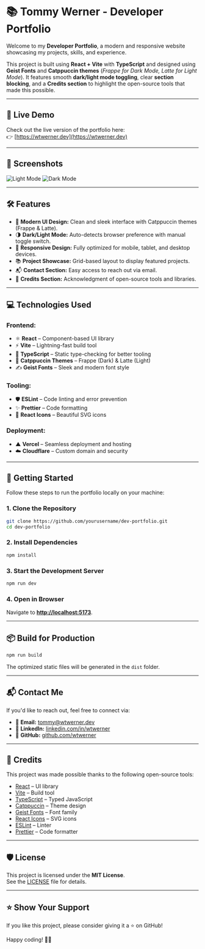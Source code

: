 # 📚 **Tommy Werner - Developer Portfolio**

Welcome to my **Developer Portfolio**, a modern and responsive website showcasing my projects, skills, and experience.

This project is built using **React + Vite** with **TypeScript** and designed using **Geist Fonts** and **Catppuccin themes** (*Frappe for Dark Mode, Latte for Light Mode*). It features smooth **dark/light mode toggling**, clear **section blocking**, and a **Credits section** to highlight the open-source tools that made this possible.

---

## 🌟 **Live Demo**

Check out the live version of the portfolio here:  
👉 [https://wtwerner.dev](https://wtwerner.dev)

---

## 📸 **Screenshots**

![Light Mode](https://via.placeholder.com/600x400?text=Light+Mode+Screenshot)
![Dark Mode](https://via.placeholder.com/600x400?text=Dark+Mode+Screenshot)

---

## 🛠️ **Features**

- 🎨 **Modern UI Design:** Clean and sleek interface with Catppuccin themes (Frappe & Latte).  
- 🌗 **Dark/Light Mode:** Auto-detects browser preference with manual toggle switch.  
- 📱 **Responsive Design:** Fully optimized for mobile, tablet, and desktop devices.  
- 📚 **Project Showcase:** Grid-based layout to display featured projects.  
- 📬 **Contact Section:** Easy access to reach out via email.  
- 📝 **Credits Section:** Acknowledgment of open-source tools and libraries.  

---

## 💻 **Technologies Used**

### **Frontend:**
- ⚛️ **React** – Component-based UI library  
- ⚡️ **Vite** – Lightning-fast build tool  
- 🔄 **TypeScript** – Static type-checking for better tooling  
- 🎨 **Catppuccin Themes** – Frappe (Dark) & Latte (Light)  
- ✍️ **Geist Fonts** – Sleek and modern font style  

### **Tooling:**
- 🛡️ **ESLint** – Code linting and error prevention  
- ✨ **Prettier** – Code formatting  
- 🔗 **React Icons** – Beautiful SVG icons  

### **Deployment:**
- ▲ **Vercel** – Seamless deployment and hosting  
- ☁️ **Cloudflare** – Custom domain and security  

---

## 🚀 **Getting Started**

Follow these steps to run the portfolio locally on your machine:

### **1. Clone the Repository**
```bash
git clone https://github.com/yourusername/dev-portfolio.git
cd dev-portfolio
```

### **2. Install Dependencies**
```bash
npm install
```

### **3. Start the Development Server**
```bash
npm run dev
```

### **4. Open in Browser**
Navigate to **[http://localhost:5173](http://localhost:5173)**.

---

## 📦 **Build for Production**
```bash
npm run build
```

The optimized static files will be generated in the `dist` folder.

---

## 📬 **Contact Me**

If you'd like to reach out, feel free to connect via:

- 📧 **Email:** [tommy@wtwerner.dev](mailto:tommy@wtwerner.dev)  
- 💼 **LinkedIn:** [linkedin.com/in/wtwerner](https://linkedin.com/in/wtwerner)  
- 🐙 **GitHub:** [github.com/wtwerner](https://github.com/wtwerner)

---

## 📝 **Credits**

This project was made possible thanks to the following open-source tools:

- [React](https://reactjs.org/) – UI library  
- [Vite](https://vitejs.dev/) – Build tool  
- [TypeScript](https://www.typescriptlang.org/) – Typed JavaScript  
- [Catppuccin](https://github.com/catppuccin/catppuccin) – Theme design  
- [Geist Fonts](https://vercel.com/design/geist) – Font family  
- [React Icons](https://react-icons.github.io/react-icons/) – SVG icons  
- [ESLint](https://eslint.org/) – Linter  
- [Prettier](https://prettier.io/) – Code formatter  

---

## 🛡️ **License**

This project is licensed under the **MIT License**.  
See the [LICENSE](./LICENSE) file for details.

---

## ⭐ **Show Your Support**

If you like this project, please consider giving it a ⭐️ on GitHub!  

Happy coding! 🚀✨

